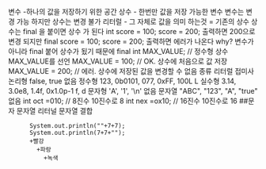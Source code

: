 변수 -하나의 값을 저장하기 위한 공간
상수 - 한번만 값을 저장 가능한 변수
변수는 변경 가능 하지만 상수는 변경 불가
리터럴 - 그 자체로 값을 의미 하는것 = 기존의 상수
 상수는 final 을 붙이면 상수 가 된다
  int score = 100;
  score = 200;  출력하면 200으로 변경 되지만
  final score = 100;
  score = 200; 출력하면 에러가 나온다  why? 변수가 아니라 final 붙어 상수가 됬기 때문에
  final int MAX_VALUE; // 정수형 상수 MAX_VALUE를 선언
 MAX_VALUE = 100; // OK. 상수에 처음으로 값 저장
 MAX_VALUE = 200; // 에러. 상수에 저장된 값을 변경할 수 없음
 종류   리터럴     접미사   
논리형    false, true                    없음
정수형    123, 0b0101, 077, 0xFF, 100L   L
실수형    3.14, 3.0e8, 1.4f, 0x1.0p-1    f, d
문자형    'A', '1', '\n'                 없음
문자열    "ABC", "123", "A", "true"      없음
int oct =010;  // 8진수  10진수로 8
int nex =ox10; // 16진수  10진수로 16
          ##문자 문자열 리터널 문자열 결합
          
          System.out.println(""+7+7);
          System.out.println(7+7+"");
          +빨강
            +파랑 
              +녹색



 
 
